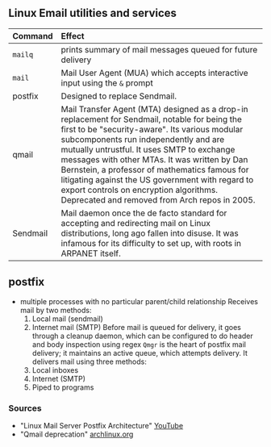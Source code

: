 ## Linux Email utilities and services

Command | Effect
:---  | :---
`mailq` | prints summary of mail messages queued for future delivery
`mail` | Mail User Agent (MUA) which accepts interactive input using the `&` prompt
postfix | Designed to replace Sendmail. 
qmail | Mail Transfer Agent (MTA) designed as a drop-in replacement for Sendmail, notable for being the first to be "security-aware". Its various modular subcomponents run independently and are mutually untrustful. It uses SMTP to exchange messages with other MTAs. It was written by Dan Bernstein, a professor of mathematics famous for litigating against the US government with regard to export controls on encryption algorithms. Deprecated and removed from Arch repos in 2005.
Sendmail | Mail daemon once the de facto standard for accepting and redirecting mail on Linux distributions, long ago fallen into disuse. It was infamous for its difficulty to set up, with roots in ARPANET itself.

## postfix
- multiple processes with no particular parent/child relationship
Receives mail by two methods:
  1. Local mail (sendmail)
  2. Internet mail (SMTP)
Before mail is queued for delivery, it goes through a cleanup daemon, which can be configured to do header and body inspection using regex
`Qmgr` is the heart of postfix mail delivery; it maintains an active queue, which attempts delivery. It delivers mail using three methods:
  1. Local inboxes
  2. Internet (SMTP)
  3. Piped to programs

### Sources
  - "Linux Mail Server Postfix Architecture" [YouTube](https://youtu.be/qhA8HuJBa64)
  - "Qmail deprecation" [archlinux.org](https://www.archlinux.org/news/qmail-deprecation/)
